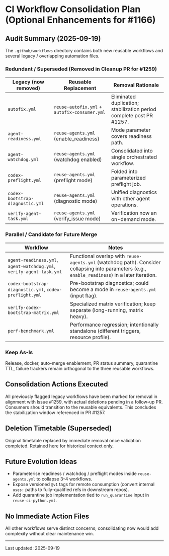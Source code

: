 # CI Workflow Consolidation Plan (Optional Enhancements for #1166)

## Audit Summary (2025-09-19)
The `.github/workflows` directory contains both new reusable workflows and several legacy / overlapping automation files.

### Redundant / Superseded (Removed in Cleanup PR for #1259)
| Legacy (now removed) | Reusable Replacement | Removal Rationale |
| -------------------- | -------------------- | ----------------- |
| `autofix.yml` | `reuse-autofix.yml` + `autofix-consumer.yml` | Eliminated duplication; stabilization period complete post PR #1257. |
| `agent-readiness.yml` | `reuse-agents.yml` (enable_readiness) | Mode parameter covers readiness path. |
| `agent-watchdog.yml` | `reuse-agents.yml` (watchdog enabled) | Consolidated into single orchestrated workflow. |
| `codex-preflight.yml` | `reuse-agents.yml` (preflight mode) | Folded into parameterized preflight job. |
| `codex-bootstrap-diagnostic.yml` | `reuse-agents.yml` (diagnostic mode) | Unified diagnostics with other agent operations. |
| `verify-agent-task.yml` | `reuse-agents.yml` (verify_issue mode) | Verification now an on-demand mode.

### Parallel / Candidate for Future Merge
| Workflow | Notes |
| -------- | ----- |
| `agent-readiness.yml`, `agent-watchdog.yml`, `verify-agent-task.yml` | Functional overlap with `reuse-agents.yml` (watchdog path). Consider collapsing into parameters (e.g., `enable_readiness`) in a later iteration. |
| `codex-bootstrap-diagnostic.yml`, `codex-preflight.yml` | Pre-bootstrap diagnostics; could become a mode in `reuse-agents.yml` (input flag). |
| `verify-codex-bootstrap-matrix.yml` | Specialized matrix verification; keep separate (long-running, matrix heavy). |
| `perf-benchmark.yml` | Performance regression; intentionally standalone (different triggers, resource profile). |

### Keep As-Is
Release, docker, auto-merge enablement, PR status summary, quarantine TTL, failure trackers remain orthogonal to the three reusable workflows.

## Consolidation Actions Executed
All previously flagged legacy workflows have been marked for removal in alignment with Issue #1259, with actual deletions pending in a follow-up PR. Consumers should transition to the reusable equivalents. This concludes the stabilization window referenced in PR #1257.

## Deletion Timetable (Superseded)
Original timetable replaced by immediate removal once validation completed. Retained here for historical context only.

## Future Evolution Ideas
- Parameterise readiness / watchdog / preflight modes inside `reuse-agents.yml` to collapse 3–4 workflows.
- Expose versioned `@v1` tags for remote consumption (convert internal `uses:` paths to fully-qualified refs in downstream repos).
- Add quarantine job implementation tied to `run_quarantine` input in `reuse-ci-python.yml`.

## No Immediate Action Files
All other workflows serve distinct concerns; consolidating now would add complexity without clear maintenance win.

---
Last updated: 2025-09-19
